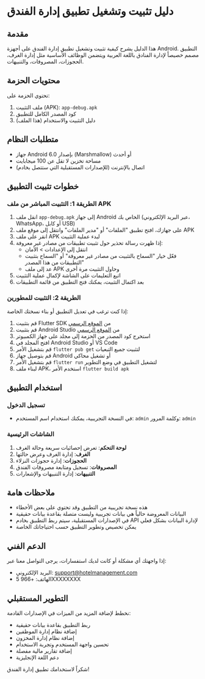 # دليل تثبيت وتشغيل تطبيق إدارة الفندق

## مقدمة

هذا الدليل يشرح كيفية تثبيت وتشغيل تطبيق إدارة الفندق على أجهزة Android. التطبيق مصمم خصيصاً لإدارة الفنادق باللغة العربية ويتضمن الوظائف الأساسية مثل إدارة الغرف، الحجوزات، المصروفات، والتنبيهات.

## محتويات الحزمة

تحتوي الحزمة على:
1. ملف التثبيت (APK): `app-debug.apk`
2. كود المصدر الكامل للتطبيق
3. دليل التثبيت والاستخدام (هذا الملف)

## متطلبات النظام

- جهاز Android بإصدار 6.0 (Marshmallow) أو أحدث
- مساحة تخزين لا تقل عن 100 ميجابايت
- اتصال بالإنترنت (للإصدارات المستقبلية التي ستتصل بخادم)

## خطوات تثبيت التطبيق

### الطريقة 1: التثبيت المباشر من ملف APK

1. انقل ملف `app-debug.apk` إلى جهاز Android الخاص بك (عبر البريد الإلكتروني، WhatsApp، أو كابل USB)
2. على جهازك، افتح تطبيق "الملفات" أو "مدير الملفات" وانتقل إلى موقع ملف APK
3. انقر على ملف APK لبدء عملية التثبيت
4. إذا ظهرت رسالة تحذير حول تثبيت تطبيقات من مصادر غير معروفة:
   - انتقل إلى الإعدادات > الأمان
   - فعّل خيار "السماح بالتثبيت من مصادر غير معروفة" أو "السماح بتثبيت التطبيقات من هذا المصدر"
   - عد إلى ملف APK وحاول التثبيت مرة أخرى
5. اتبع التعليمات على الشاشة لإكمال عملية التثبيت
6. بعد اكتمال التثبيت، يمكنك فتح التطبيق من قائمة التطبيقات

### الطريقة 2: التثبيت للمطورين

إذا كنت ترغب في تعديل التطبيق أو بناء نسختك الخاصة:

1. قم بتثبيت Flutter SDK من [الموقع الرسمي](https://flutter.dev/docs/get-started/install)
2. قم بتثبيت Android Studio من [الموقع الرسمي](https://developer.android.com/studio)
3. استخرج كود المصدر من الحزمة إلى مجلد على جهاز الكمبيوتر
4. افتح المجلد في Android Studio أو VS Code
5. قم بتشغيل الأمر `flutter pub get` لتثبيت جميع التبعيات
6. قم بتوصيل جهاز Android أو تشغيل محاكي
7. قم بتشغيل الأمر `flutter run` لتشغيل التطبيق في وضع التطوير
8. لبناء ملف APK، استخدم الأمر `flutter build apk`

## استخدام التطبيق

### تسجيل الدخول

- في النسخة التجريبية، يمكنك استخدام اسم المستخدم: `admin` وكلمة المرور: `admin`

### الشاشات الرئيسية

1. **لوحة التحكم**: تعرض إحصائيات سريعة وحالة الغرف
2. **الغرف**: إدارة الغرف وعرض حالتها
3. **الحجوزات**: إدارة حجوزات النزلاء
4. **المصروفات**: تسجيل ومتابعة مصروفات الفندق
5. **التنبيهات**: إدارة التنبيهات والإشعارات

## ملاحظات هامة

- هذه نسخة تجريبية من التطبيق وقد تحتوي على بعض الأخطاء
- البيانات المعروضة حالياً هي بيانات تجريبية وليست متصلة بقاعدة بيانات حقيقية
- في الإصدارات المستقبلية، سيتم ربط التطبيق بخادم API لإدارة البيانات بشكل فعلي
- يمكن تخصيص وتطوير التطبيق حسب احتياجاتك الخاصة

## الدعم الفني

إذا واجهتك أي مشكلة أو كانت لديك استفسارات، يرجى التواصل معنا عبر:
- البريد الإلكتروني: support@hotelmanagement.com
- الهاتف: +966 5XXXXXXXX

## التطوير المستقبلي

نخطط لإضافة المزيد من الميزات في الإصدارات القادمة:
- ربط التطبيق بقاعدة بيانات حقيقية
- إضافة نظام إدارة الموظفين
- إضافة نظام إدارة المخزون
- تحسين واجهة المستخدم وتجربة الاستخدام
- إضافة تقارير مالية مفصلة
- دعم اللغة الإنجليزية

شكراً لاستخدامك تطبيق إدارة الفندق!
